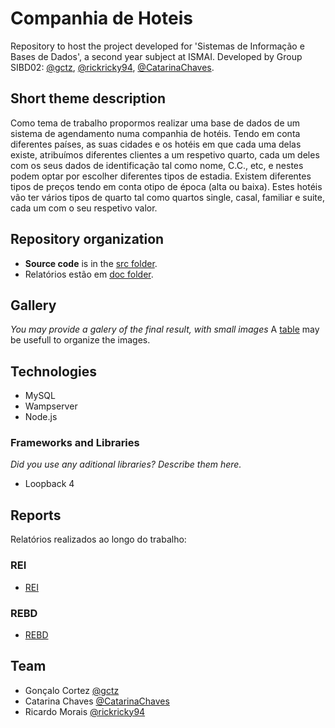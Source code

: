 # Companhia de Hoteis

Repository to host the project developed for 'Sistemas de Informação e Bases de Dados', a second year subject at ISMAI. Developed by Group SIBD02: [@gctz](https://github.com/gctz), [@rickricky94](https://github.com/rickricky94), [@CatarinaChaves](https://github.com/CatarinaChaves).

## Short theme description

Como tema de trabalho propormos realizar uma base de dados de um sistema de agendamento numa companhia de hotéis. Tendo em conta diferentes países, as suas cidades e os hotéis em que cada uma delas existe, atribuímos diferentes clientes a um respetivo quarto, cada um deles com os seus dados de identificação tal como nome, C.C., etc, e nestes podem optar por escolher diferentes tipos de estadia. Existem diferentes tipos de preços tendo em conta otipo de época (alta ou baixa). Estes hotéis vão ter vários tipos de quarto tal como quartos single, casal, familiar e suite, cada um com o seu respetivo valor.

## Repository organization

* **Source code** is in the [src folder](src/).
* Relatórios estão em [doc folder](doc/).

## Gallery

_You may provide a galery of the final result, with small images_
A [table](https://www.markdownguide.org/extended-syntax/#tables) may be usefull to organize the images.

## Technologies

* MySQL
* Wampserver
* Node.js

### Frameworks and Libraries

_Did you use any aditional libraries? Describe them here._
* Loopback 4

## Reports
Relatórios realizados ao longo do trabalho:

### REI
* [REI](doc/rei/rei00.md)
### REBD 
* [REBD](doc/rebd/rebd00.md)

## Team
* Gonçalo Cortez [@gctz](https://github.com/gctz)
* Catarina Chaves [@CatarinaChaves](https://github.com/CatarinaChaves)
* Ricardo Morais [@rickricky94](https://github.com/rickricky94)
